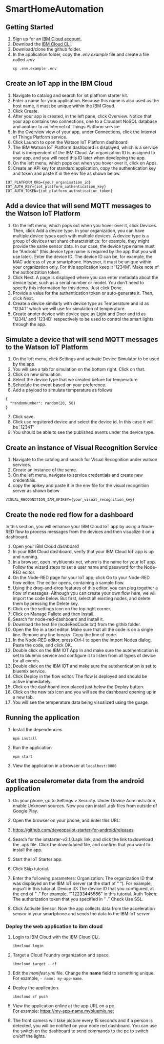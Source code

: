 # SmartHomeAutomation

## Getting Started

1. Sign up for an [IBM Cloud account](https://console.bluemix.net/registration/).
1. Download the [IBM Cloud CLI](https://console.bluemix.net/docs/cli/index.html#overview).
1. Download/clone the github folder.
1. In the application folder, copy the *.env.example* file and create a file called *.env*
    ```
    cp .env.example .env
    ```

## Create an IoT app in the IBM Cloud

1. Navigate to catalog and search for iot platfrom starter kit.
1. Enter a name for your application. Because this name is also used as the host name, it must be unique within the IBM Cloud.
1. Click Create.
1. After your app is created, in the left pane, click Overview. Notice that your app contains two connections, one to a Cloudant NoSQL database and another to an Internet of Things Platform service
1. In the Overview view of your app, under Connections, click the Internet of Things Platform service.
1. Click Launch to open the Watson IoT Platform dashboard
1. The IBM Watson IoT Platform dashboard is displayed, which is a service that is independent of the IBM Cloud. An organization ID is assigned to your app, and you will need this ID later when developing the app.
1. On the left menu, which pops out when you hover over it, click on Apps. 
1. Create an API key for standard application, copy the authentication key and token and paste it in the env file as shown below.
```
IOT_PLATFORM_ORG={your_organisation_id}
IOT_AUTH_KEY={iot_platform_authentication_key}
IOT_AUTH_TOKEN={iot_platform_authntication_token}
```

## Add a device that will send MQTT messages to the Watson IoT Platform

1. On the left menu, which pops out when you hover over it, click Devices. Then, click Add a device type. In your organization, you can have multiple device types each with multiple devices. A device type is a group of devices that share characteristics; for example, they might provide the same sensor data. In our case, the device type name must be “Android” (this device type name is required by the app that you will use later). Enter the device ID. The device ID can be, for example, the MAC address of your smartphone. However, it must be unique within your organization only. For this application keep it '1234M'. Make note of the authorization token.
2. Click Next. A page is displayed where you can enter metadata about the device type, such as a serial number or model. You don’t need to specify this information for this demo. Just click Done. 
3. Provide a value for the authentication token or auto-generate it. Then, click Next. 
4. Create a device similarly with device type as Temperature and id as '1234T' which we will use for simulation of temperature.
5. Create anoter device with device type as Light and Door and id as '1234L' and '1234D' respectively to be used to control the smart lights through the app.

## Simulate a device that will send MQTT messages to the Watson IoT Platform

1. On the left menu, click Settings and activate Device Simulator to be used by the app.
2. You will see a tab for simulation on the bottom right. Click on that.
3. Click on new simulation.
4. Select the device type that we created before for temperature
5. Schedule the event based on your preference.
6. Add a payload to simulate temperature as follows
```
{
  "randomNumber": random(20, 50)
}
```
7. Click save.
8. Click use regsitered device and select the device id. In this case it will be '1234T'
9. You should be able  to see the published events under the device type.

## Create an instance of Visual Recognition Service

1. Navigate to the catalog and search for Visual Recognition under watson services.
2. Create an instance of the same.
3. On the left menu, navigate to service credentials and create new credentials.
4. copy the apikey and paste it in the env file for the visual recognition server as shown below
```
VISUAL_RECOGNITION_IAM_APIKEY={your_visual_recognition_key}
```
## Create the node red flow for a dashboard

In this section, you will enhance your IBM Cloud IoT app by using a Node-RED flow to process messages from the devices and then visualize it on a dashboard.

1. Open your IBM Cloud dashboard
2. In your IBM Cloud dashboard, verify that your IBM Cloud IoT app is up and running.
3. In a browser, open .mybluemix.net, where is the name for your IoT app. Follow the wizard steps to set a user name and password for the Node-RED editor.
4. On the Node-RED page for your IoT app, click Go to your Node-RED flow editor. The editor opens, containing a sample flow. 
5. Using the drag-and-drop features of this editor, you can plug together a flow of messages. Although you can create your own flow here, we will import the code below. But first, select all existing nodes, and delete them by pressing the Delete key.
6. Click on the settings icon on the top right corner. 
7. Click on Manage Pallete and then Install.
8. Search for node-red-dashboard and install it. 
9. Download the text file (nodeRedCode.txt) from the githib folder.
10. Open the file in a text editor. Make sure that all the code is on a single line. Remove any line breaks. Copy the line of code.
11. In the Node-RED editor, press Ctrl-I to open the Import Nodes dialog. Paste the code, and click OK. 
12. Double click on the IBM IOT App In and make sure the autehentication is set to bluemix service and configure it to listen from all types of device for all events.
13. Double click on the IBM IOT and make sure the autehentication is set to bluemix service.
14. Click Deploy in the flow editor. The flow is deployed and should be active immediately.
15. Click on the dashboard icon placed just below the Deploy button.
16. Click on the new tab icon and you will see the dashboard opening up in a new tab.
17. You will see the temperature data being visualized using the guage. 

## Running the application

1. Install the dependencies

    ```
    npm install
    ```

1. Run the application

    ```
    npm start
    ```

1. View the application in a browser at `localhost:8080`


## Get the accelerometer data from the android application

1. On your phone, go to Settings > Security. Under Device Administration, enable Unknown sources. Now you can install .apk files from outside of Google Play.

1. Open the browser on your phone, and enter this URL:

1. https://github.com/deveops/iot-starter-for-android/releases 

1. Search for the iotstarter-v2.1.0.apk link, and click the link to download the .apk file. Click the downloaded file, and confirm that you want to install the app. 

1. Start the IoT Starter app.

1. Click Skip tutorial.

1. Enter the following parameters: Organization: The organization ID that was displayed on the IBM IoT server (at the start of ” “). For example, mgso1i in this tutorial. Device ID: The device ID that you configured, at the end of ” .” For example, “112233445566” in this tutorial. Auth Token: The authorization token that you specified in ” .” Check Use SSL. 

1. Click Activate Sensor. Now the app collects data from the acceleration sensor in your smartphone and sends the data to the IBM IoT server

### Deploy the web application to ibm cloud
1. Login to IBM Cloud with the [IBM Cloud CLI](https://console.bluemix.net/docs/cli/index.html#overview).

    ```
    ibmcloud login
    ```

1. Target a Cloud Foundry organization and space.

    ```
    ibmcloud target --cf
    ```

1. Edit the *manifest.yml* file. Change the **name** field to something unique.  
  For example, `- name: my-app-name`.
  
1. Deploy the application.

    ```
    ibmcloud cf push
    ```

1. View the application online at the app URL on a pc.  
For example: https://my-app-name.mybluemix.net

1. The front camera will take picture every 15 seconds and if a person is detected, you will be notified on your node red dashboard. You can use the switch on the dashboard to send commands to the pc to switch on/off the lights.


